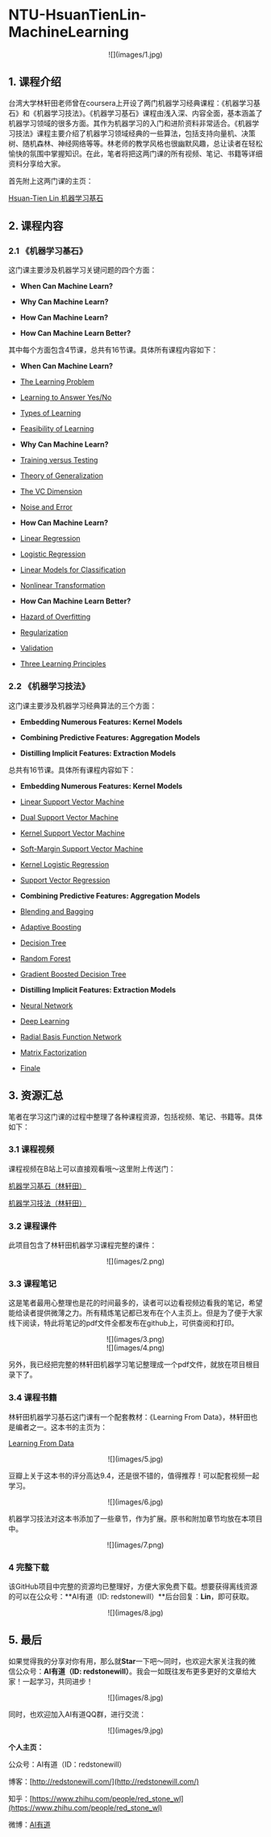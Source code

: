 # NTU-HsuanTienLin-MachineLearning

<center>
![](images/1.jpg)
</center>

## 1. 课程介绍

台湾大学林轩田老师曾在coursera上开设了两门机器学习经典课程：《机器学习基石》和《机器学习技法》。《机器学习基石》课程由浅入深、内容全面，基本涵盖了机器学习领域的很多方面。其作为机器学习的入门和进阶资料非常适合。《机器学习技法》课程主要介绍了机器学习领域经典的一些算法，包括支持向量机、决策树、随机森林、神经网络等等。林老师的教学风格也很幽默风趣，总让读者在轻松愉快的氛围中掌握知识。在此，笔者将把这两门课的所有视频、笔记、书籍等详细资料分享给大家。

首先附上这两门课的主页：

[Hsuan-Tien Lin 机器学习基石](https://www.csie.ntu.edu.tw/~htlin/)

## 2. 课程内容

### 2.1 《机器学习基石》

这门课主要涉及机器学习关键问题的四个方面：

- **When Can Machine Learn?**

- **Why Can Machine Learn?**

- **How Can Machine Learn?**

- **How Can Machine Learn Better?**

其中每个方面包含4节课，总共有16节课。具体所有课程内容如下：

- **When Can Machine Learn?**
	
 - [The Learning Problem](https://redstonewill.com/65/)

 - [Learning to Answer Yes/No](https://redstonewill.com/70/)

 - [Types of Learning](https://redstonewill.com/73/)

 - [Feasibility of Learning](https://redstonewill.com/77/)

- **Why Can Machine Learn?**

 - [Training versus Testing](https://redstonewill.com/80/)

 - [Theory of Generalization](https://redstonewill.com/217/)

 - [The VC Dimension](https://redstonewill.com/222/)

 - [Noise and Error](https://redstonewill.com/227/)

- **How Can Machine Learn?**

 - [Linear Regression](https://redstonewill.com/232/)

 - [Logistic Regression](https://redstonewill.com/236/)

 - [Linear Models for Classification](https://redstonewill.com/243/)

 - [Nonlinear Transformation](https://redstonewill.com/246/)

- **How Can Machine Learn Better?**

 - [Hazard of Overfitting](https://redstonewill.com/249/)

 - [Regularization](https://redstonewill.com/252/)

 - [Validation](https://redstonewill.com/255/)

 - [Three Learning Principles](https://redstonewill.com/311/)
	
### 2.2 《机器学习技法》

这门课主要涉及机器学习经典算法的三个方面：

- **Embedding Numerous Features: Kernel Models**

- **Combining Predictive Features: Aggregation Models**

- **Distilling Implicit Features: Extraction Models**

总共有16节课。具体所有课程内容如下：

- **Embedding Numerous Features: Kernel Models**
	
 - [Linear Support Vector Machine](https://redstonewill.com/345/)

 - [Dual Support Vector Machine](https://redstonewill.com/369/)

 - [Kernel Support Vector Machine](https://redstonewill.com/393/)

 - [Soft-Margin Support Vector Machine](https://redstonewill.com/417/)
	
 - [Kernel Logistic Regression](https://redstonewill.com/456/)
	
 - [Support Vector Regression](https://redstonewill.com/477/)

- **Combining Predictive Features: Aggregation Models**

 - [Blending and Bagging](https://redstonewill.com/509/)

 - [Adaptive Boosting](https://redstonewill.com/535/)

 - [Decision Tree](https://redstonewill.com/569/)

 - [Random Forest](https://redstonewill.com/601/)
	
 - [Gradient Boosted Decision Tree](https://redstonewill.com/644/)

- **Distilling Implicit Features: Extraction Models**

 - [Neural Network](https://redstonewill.com/682/)

 - [Deep Learning](https://redstonewill.com/710/)

 - [Radial Basis Function Network](https://redstonewill.com/739/)

 - [Matrix Factorization](https://redstonewill.com/783/)
	
 - [Finale](https://redstonewill.com/810/)

## 3. 资源汇总

笔者在学习这门课的过程中整理了各种课程资源，包括视频、笔记、书籍等。具体如下：

### 3.1 课程视频

课程视频在B站上可以直接观看哦～这里附上传送门：

[机器学习基石（林轩田）](https://www.bilibili.com/video/av36731342)

[机器学习技法（林轩田）](https://www.bilibili.com/video/av36760800)

### 3.2 课程课件

此项目包含了林轩田机器学习课程完整的课件：

<center>
![](images/2.png)
</center>

### 3.3 课程笔记

这是笔者最用心整理也是花的时间最多的，读者可以边看视频边看我的笔记，希望能给读者提供微薄之力。所有精炼笔记都已发布在个人主页上。但是为了便于大家线下阅读，特此将笔记的pdf文件全都发布在github上，可供查阅和打印。

<center>
![](images/3.png)
</center>

<center>
![](images/4.png)
</center>

另外，我已经把完整的林轩田机器学习笔记整理成一个pdf文件，就放在项目根目录下了。

### 3.4 课程书籍

林轩田机器学习基石这门课有一个配套教材：《Learning From Data》，林轩田也是编者之一。这本书的主页为：

[Learning From Data](http://amlbook.com/)

<center>
![](images/5.jpg)
</center>

豆瓣上关于这本书的评分高达9.4，还是很不错的，值得推荐！可以配套视频一起学习。

<center>
![](images/6.jpg)
</center>

机器学习技法对这本书添加了一些章节，作为扩展。原书和附加章节均放在本项目中。

<center>
![](images/7.png)
</center>

### 4 完整下载

该GitHub项目中完整的资源均已整理好，方便大家免费下载。想要获得离线资源的可以在公众号：**AI有道（ID: redstonewill）**后台回复：**Lin**，即可获取。

<center>
![](images/8.jpg)
</center>

## 5. 最后

如果觉得我的分享对你有用，那么就**Star**一下吧～同时，也欢迎大家关注我的微信公众号：**AI有道（ID: redstonewill）**。我会一如既往发布更多更好的文章给大家！一起学习，共同进步！

<center>
![](images/8.jpg)
</center>

同时，也欢迎加入AI有道QQ群，进行交流：

<center>
![](images/9.jpg)
</center>

**个人主页：**

公众号：AI有道（ID：redstonewill）

博客：[http://redstonewill.com/](http://redstonewill.com/)

知乎：[https://www.zhihu.com/people/red_stone_wl](https://www.zhihu.com/people/red_stone_wl)

微博：[AI有道](https://weibo.com/aiyoudao?from=profile&wvr=6)



